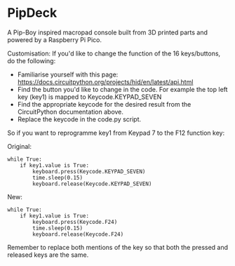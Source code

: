 # PipDeck
A Pip-Boy inspired macropad console built from 3D printed parts and powered by a Raspberry Pi Pico. 

Customisation:
If you'd like to change the function of the 16 keys/buttons, do the following:
- Familiarise yourself with this page: https://docs.circuitpython.org/projects/hid/en/latest/api.html
- Find the button you'd like to change in the code. For example the top left key (key1) is mapped to Keycode.KEYPAD_SEVEN
- Find the appropriate keycode for the desired result from the CircuitPython documentation above.
- Replace the keycode in the code.py script.

So if you want to reprogramme key1 from Keypad 7 to the F12 function key:

Original: 
```
while True:
    if key1.value is True:
        keyboard.press(Keycode.KEYPAD_SEVEN)
        time.sleep(0.15)
        keyboard.release(Keycode.KEYPAD_SEVEN)
```
New:
```
while True:
    if key1.value is True:
        keyboard.press(Keycode.F24)
        time.sleep(0.15)
        keyboard.release(Keycode.F24)  
```

Remember to replace both mentions of the key so that both the pressed and released keys are the same. 
